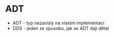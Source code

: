# ADT
- ADT - typ nezavisly na vlastni implementaci
- DDS - jeden ze zpusobu, jak se ADT daji dělat
